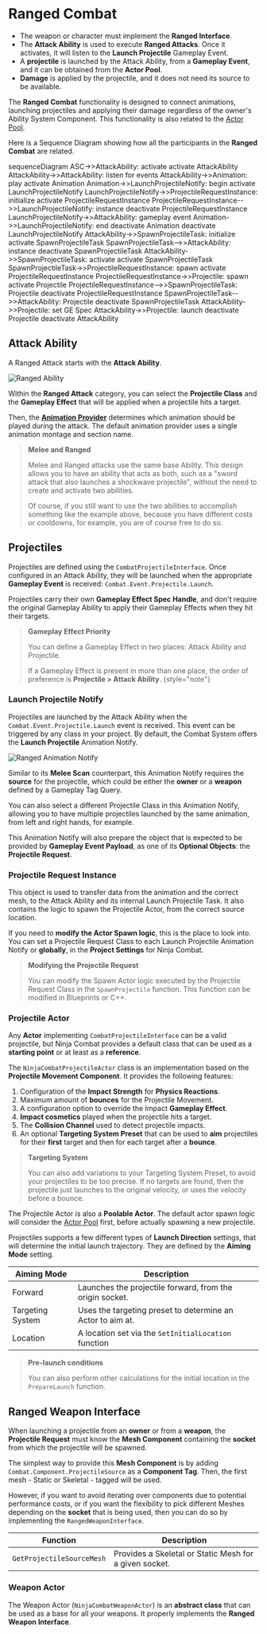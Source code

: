 # Ranged Combat
<primary-label ref="combat"/>

<tldr>
    <ul>
        <li>The weapon or character must implement the <b>Ranged Interface</b>.</li>
        <li>The <b>Attack Ability</b> is used to execute <b>Ranged Attacks</b>. Once it activates, it will listen to the <b>Launch Projectile</b> Gameplay Event.</li>
        <li>A <b>projectile</b> is launched by the Attack Ability, from a <b>Gameplay Event</b>, and it can be obtained from the <b>Actor Pool</b>.</li>
        <li><b>Damage</b> is applied by the projectile, and it does not need its source to be available.</li>
    </ul>
</tldr>

The **Ranged Combat** functionality is designed to connect animations, launching projectiles and applying their damage
regardless of the owner's Ability System Component. This functionality is also related to the [Actor Pool](cbt_actor_pooling.md).

Here is a Sequence Diagram showing how all the participants in the **Ranged Combat** are related.

<code-block lang="mermaid">
sequenceDiagram
    ASC->>AttackAbility: activate
    activate AttackAbility
        AttackAbility->>AttackAbility: listen for events
        AttackAbility->>Animation: play
        activate Animation
            Animation->>LaunchProjectileNotify: begin
            activate LaunchProjectileNotify
                LaunchProjectileNotify->>ProjectileRequestInstance: initialize
                activate ProjectileRequestInstance
                    ProjectileRequestInstance-->>LaunchProjectileNotify: instance
                deactivate ProjectileRequestInstance
                LaunchProjectileNotify->>AttackAbility: gameplay event
                Animation->>LaunchProjectileNotify: end
            deactivate Animation
            deactivate LaunchProjectileNotify
            AttackAbility->>SpawnProjectileTask: initialize
            activate SpawnProjectileTask
                SpawnProjectileTask-->>AttackAbility: instance
            deactivate SpawnProjectileTask
            AttackAbility->>SpawnProjectileTask: activate
            activate SpawnProjectileTask
                SpawnProjectileTask->>ProjectileRequestInstance: spawn
                activate ProjectileRequestInstance
                    ProjectileRequestInstance->>Projectile: spawn
                    activate Projectile
                    ProjectileRequestInstance-->>SpawnProjectileTask: Projectile
                deactivate ProjectileRequestInstance
            SpawnProjectileTask-->>AttackAbility: Projectile
            deactivate SpawnProjectileTask
            AttackAbility->>Projectile: set GE Spec
            AttackAbility->>Projectile: launch
            deactivate Projectile
    deactivate AttackAbility
</code-block>

## Attack Ability

A Ranged Attack starts with the **Attack Ability**.

<img src="cbt_ranged_ability.png" alt="Ranged Ability" border-effect="line" thumbnail="true"/>

Within the **Ranged Attack** category, you can select the **Projectile Class** and the **Gameplay Effect** that will be
applied when a projectile hits a target.

Then, the [**Animation Provider**](cbt_character_animation.md#animation-providers) determines which animation should be 
played during the attack. The default animation provider uses a single animation montage and section name.

> **Melee and Ranged**
> 
> Melee and Ranged attacks use the same base Ability. This design allows you to have an ability that acts as both, such
> as a "sword attack that also launches a shockwave projectile", without the need to create and activate two abilities.
> 
> Of course, if you still want to use the two abilities to accomplish something like the example above, because you have
> different costs or cooldowns, for example, you are of course free to do so.

## Projectiles

Projectiles are defined using the `CombatProjectileInterface`. Once configured in an Attack Ability, they will be 
launched when the appropriate **Gameplay Event** is received: `Combat.Event.Projectile.Launch`.

Projectiles carry their own **Gameplay Effect Spec Handle**, and don't require the original Gameplay Ability to apply 
their Gameplay Effects when they hit their targets.

> **Gameplay Effect Priority**
>
> You can define a Gameplay Effect in two places: Attack Ability and Projectile.
>
> If a Gameplay Effect is present in more than one place, the order of preference is **Projectile > Attack Ability**.
{style="note"}

### Launch Projectile Notify

Projectiles are launched by the Attack Ability when the `Combat.Event.Projectile.Launch` event is received. This event
can be triggered by any class in your project. By default, the Combat System offers the **Launch Projectile** Animation 
Notify.

<img src="cbt_ranged_anim_notify.png" alt="Ranged Animation Notify" border-effect="line" thumbnail="true"/>

Similar to its **Melee Scan** counterpart, this Animation Notify requires the **source** for the projectile, which could
be either the **owner** or a **weapon** defined by a Gameplay Tag Query.

You can also select a different Projectile Class in this Animation Notify, allowing you to have multiple projectiles
launched by the same animation, from left and right hands, for example.

This Animation Notify will also prepare the object that is expected to be provided by **Gameplay Event Payload**, as
one of its **Optional Objects**: the **Projectile Request**.

### Projectile Request Instance

This object is used to transfer data from the animation and the correct mesh, to the Attack Ability and its internal 
Launch Projectile Task. It also contains the logic to spawn the Projectile Actor, from the correct source location.

If you need to **modify the Actor Spawn logic**, this is the place to look into. You can set a Projectile Request Class 
to each Launch Projectile Animation Notify or **globally**, in the **Project Settings** for Ninja Combat.

> **Modifying the Projectile Request**
>
> You can modify the Spawn Actor logic executed by the Projectile Request Class in the `SpawnProjectile` function. This 
> function can be modified in Blueprints or C++.

### Projectile Actor

Any **Actor** implementing `CombatProjectileInterface` can be a valid projectile, but Ninja Combat provides a default
class that can be used as a **starting point** or at least as a **reference**.

The `NinjaCombatProjectileActor` class is an implementation based on the **Projectile Movement Component**. It provides
the following features:

1. Configuration of the **Impact Strength** for **Physics Reactions**.
2. Maximum amount of **bounces** for the Projectile Movement.
3. A configuration option to override the Impact **Gameplay Effect**.
4. **Impact cosmetics** played when the projectile hits a target.
5. The **Collision Channel** used to detect projectile impacts.
6. An optional **Targeting System Preset** that can be used to **aim** projectiles for their **first** target and then for each target after a **bounce**.

> **Targeting System**
> 
> You can also add variations to your Targeting System Preset, to avoid your projectiles to be too precise. If no targets
> are found, then the projectile just launches to the original velocity, or uses the velocity before a bounce.

The Projectile Actor is also a **Poolable Actor**. The default actor spawn logic will consider the [Actor Pool](cbt_actor_pooling.md)
first, before actually spawning a new projectile.

Projectiles supports a few different types of **Launch Direction** settings, that will determine the initial launch
trajectory. They are defined by the **Aiming Mode** setting.

| Aiming Mode      | Description                                                |
|------------------|------------------------------------------------------------|
| Forward          | Launches the projectile forward, from the origin socket.   |
| Targeting System | Uses the targeting preset to determine an Actor to aim at. |
| Location         | A location set via the `SetInitialLocation` function       | 

> **Pre-launch conditions**
> 
> You can also perform other calculations for the initial location in the `PrepareLaunch` function.

## Ranged Weapon Interface

When launching a projectile from an **owner** or from a **weapon**, the **Projectile Request** must know the **Mesh 
Component** containing the **socket** from which the projectile will be spawned.

The simplest way to provide this **Mesh Component** is by adding `Combat.Component.ProjectileSource` as a **Component Tag**.
Then, the first mesh - Static or Skeletal - tagged will be used.

However, if you want to avoid iterating over components due to potential performance costs, or if you want the flexibility 
to pick different Meshes depending on the **socket** that is being used, then you can do so by implementing the `RangedWeaponInterface`.

| Function                     | Description                                            |
|------------------------------|--------------------------------------------------------|
| `GetProjectileSourceMesh`    | Provides a Skeletal or Static Mesh for a given socket. |

### Weapon Actor

The Weapon Actor (`NinjaCombatWeaponActor`) is an **abstract class** that can be used as a base for all your weapons. It
properly implements the **Ranged Weapon Interface**.